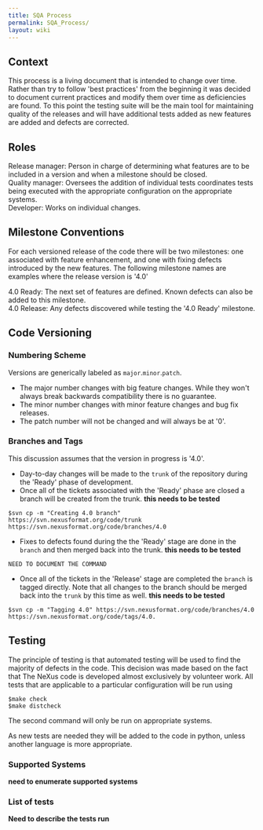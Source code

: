 ```yaml
---
title: SQA Process
permalink: SQA_Process/
layout: wiki
---
```


Context
-------

This process is a living document that is intended to change over time.
Rather than try to follow 'best practices' from the beginning it was
decided to document current practices and modify them over time as
deficiencies are found. To this point the testing suite will be the main
tool for maintaining quality of the releases and will have additional
tests added as new features are added and defects are corrected.

Roles
-----

Release manager: Person in charge of determining what features are to be included in a version and when a milestone should be closed.  
Quality manager: Oversees the addition of individual tests coordinates tests being executed with the appropriate configuration on the appropriate systems.  
Developer: Works on individual changes.  

Milestone Conventions
---------------------

For each versioned release of the code there will be two milestones: one
associated with feature enhancement, and one with fixing defects
introduced by the new features. The following milestone names are
examples where the release version is '4.0'

4.0 Ready: The next set of features are defined. Known defects can also be added to this milestone.  
4.0 Release: Any defects discovered while testing the '4.0 Ready' milestone.  

Code Versioning
---------------

### Numbering Scheme

Versions are generically labeled as `major`.`minor`.`patch`.

-   The major number changes with big feature changes. While they won't
    always break backwards compatibility there is no guarantee.
-   The minor number changes with minor feature changes and bug fix
    releases.
-   The patch number will not be changed and will always be at '0'.

### Branches and Tags

This discussion assumes that the version in progress is '4.0'.

-   Day-to-day changes will be made to the `trunk` of the repository
    during the 'Ready' phase of development.
-   Once all of the tickets associated with the 'Ready' phase are closed
    a branch will be created from the trunk. **this needs to be tested**

<!-- -->

    $svn cp -m "Creating 4.0 branch" https://svn.nexusformat.org/code/trunk https://svn.nexusformat.org/code/branches/4.0

-   Fixes to defects found during the the 'Ready' stage are done in the
    `branch` and then merged back into the trunk. **this needs to be
    tested**

<!-- -->

    NEED TO DOCUMENT THE COMMAND

-   Once all of the tickets in the 'Release' stage are completed the
    `branch` is tagged directly. Note that all changes to the branch
    should be merged back into the `trunk` by this time as well. **this
    needs to be tested**

<!-- -->

    $svn cp -m "Tagging 4.0" https://svn.nexusformat.org/code/branches/4.0 https://svn.nexusformat.org/code/tags/4.0.

Testing
-------

The principle of testing is that automated testing will be used to find
the majority of defects in the code. This decision was made based on the
fact that The NeXus code is developed almost exclusively by volunteer
work. All tests that are applicable to a particular configuration will
be run using

    $make check
    $make distcheck

The second command will only be run on appropriate systems.

As new tests are needed they will be added to the code in python, unless
another language is more appropriate.

### Supported Systems

**need to enumerate supported systems**

### List of tests

**Need to describe the tests run**
